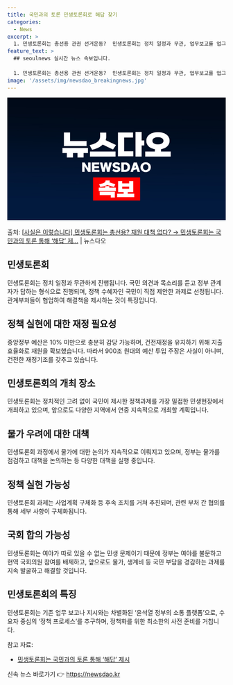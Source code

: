 ```yaml
---
title: 국민과의 토론 민생토론회로 해답 찾기
categories:
  - News
excerpt: >
  1. 민생토론회는 총선용 관권 선거운동?  민생토론회는 정치 일정과 무관, 업무보고를 업그레이드한 것 민생토…
feature_text: >
  ## seoulnews 실시간 뉴스 속보입니다.

  1. 민생토론회는 총선용 관권 선거운동?  민생토론회는 정치 일정과 무관, 업무보고를 업그레이드한 것 민생토…
image: '/assets/img/newsdao_breakingnews.jpg'
---
```


![뉴스다오 속보](/assets/img/newsdao_breakingnews.jpg)

<p>출처: <a href="https://newsdao.kr/3365" rel="dofollow">[사실은 이렇습니다] 민생토론회는 총선용? 재원 대책 없다? → 민생토론회는 국민과의 토론 통해 ‘해답’ 제…</a> | 뉴스다오</p>

<h2 data-ke-size="size26">민생토론회</h2>
<p data-ke-size="size16">민생토론회는 정치 일정과 무관하게 진행됩니다. 국민 의견과 목소리를 듣고 정부 관계자가 답하는 형식으로 진행되며, 정책 수혜자인 국민이 직접 제안한 과제로 선정됩니다. 관계부처들이 협업하여 해결책을 제시하는 것이 특징입니다.</p>

<h2 data-ke-size="size26">정책 실현에 대한 재정 필요성</h2>
<p data-ke-size="size16">중앙정부 예산은 10% 미만으로 충분히 감당 가능하며, 건전재정을 유지하기 위해 지출효율화로 재원을 확보했습니다. 따라서 900조 원대의 예산 투입 주장은 사실이 아니며, 건전한 재정기조를 갖추고 있습니다.</p>

<h2 data-ke-size="size26">민생토론회의 개최 장소</h2>
<p data-ke-size="size16">민생토론회는 정치적인 고려 없이 국민이 제시한 정책과제를 가장 밀접한 민생현장에서 개최하고 있으며, 앞으로도 다양한 지역에서 연중 지속적으로 개최할 계획입니다.</p>

<h2 data-ke-size="size26">물가 우려에 대한 대책</h2>
<p data-ke-size="size16">민생토론회 과정에서 물가에 대한 논의가 지속적으로 이뤄지고 있으며, 정부는 물가를 점검하고 대책을 논의하는 등 다양한 대책을 실행 중입니다.</p>

<h2 data-ke-size="size26">정책 실현 가능성</h2>
<p data-ke-size="size16">민생토론회 과제는 사업계획 구체화 등 후속 조치를 거쳐 추진되며, 관련 부처 간 협의를 통해 세부 사항이 구체화됩니다.</p>

<h2 data-ke-size="size26">국회 합의 가능성</h2>
<p data-ke-size="size16">민생토론회는 여야가 따로 있을 수 없는 민생 문제이기 때문에 정부는 여야를 불문하고 현역 국회의원 참여를 배제하고, 앞으로도 물가, 생계비 등 국민 부담을 경감하는 과제를 지속 발굴하고 해결할 것입니다.</p>

<h2 data-ke-size="size26">민생토론회의 특징</h2>
<p data-ke-size="size16">민생토론회는 기존 업무 보고나 지시와는 차별화된 ‘윤석열 정부의 소통 플랫폼’으로, 수요자 중심의 ‘정책 프로세스’를 추구하며, 정책화를 위한 최소한의 사전 준비를 거칩니다.</p>

참고 자료:
- <a href="https://newsdao.kr/3365">민생토론회는 국민과의 토론 통해 ‘해답’ 제시</a> 

신속 뉴스 바로가기 👉 <a href="https://newsdao.kr" rel="dofollow">https://newsdao.kr</a>


